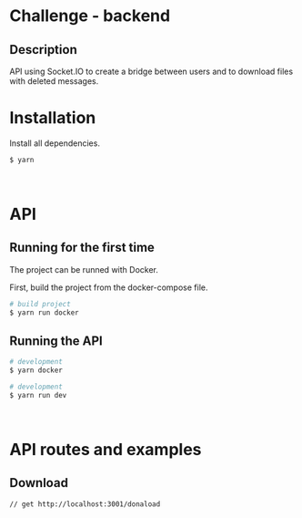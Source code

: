 # Challenge - backend

## Description

API using Socket.IO to create a bridge between users and to download files with deleted messages.
<br>

# Installation

Install all dependencies.

```bash
$ yarn
```

<br>

# API

## Running for the first time

The project can be runned with Docker.

First, build the project from the docker-compose file.

```bash
# build project
$ yarn run docker
```

## Running the API

```bash
# development
$ yarn docker

# development
$ yarn run dev
```
<br>

# API routes and examples

## Download

```
// get http://localhost:3001/donaload

```